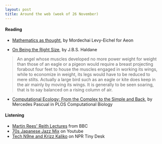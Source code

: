 ```yaml
---
layout: post
title: Around the web (week of 26 November)
---
```


#### Reading
- [Mathematics as thought](https://aeon.co/essays/the-secret-intellectual-history-of-mathematics), by Mordechai Levy-Eichel for Aeon

- [On Being the Right Size](https://archive.org/stream/OnBeingTheRightSize-J.B.S.Haldane/rightsize_djvu.txt), by J.B.S. Haldane

> An angel whose muscles developed no more power weight for weight than those of an eagle or a pigeon would require a breast projecting forabout four feet to house the muscles engaged in working its wings, while to economize in weight, its legs would have to be reduced to mere stilts. Actually a large bird such as an eagle or kite does keep in the air mainly by moving its wings. It is generally to be seen soaring, that is to say balanced on a rising column of air.

- [Computational Ecology: From the Complex to the Simple and Back](https://journals.plos.org/ploscompbiol/article?id=10.1371/journal.pcbi.0010018), by Mercedes Pascual in PLOS Computational Biology

#### Listening

- [Martin Rees' Reith Lectures](https://www.bbc.co.uk/programmes/b00sj9lh) from BBC   
- [70s Japanese Jazz Mix](https://www.youtube.com/watch?v=s-jtdKjzQaE) on Youtube   
- [Tech N9ne and Krizz Kaliko](https://www.npr.org/2018/08/28/642631937/tech-n9ne-feat-krizz-kaliko-tiny-desk-concert) on NPR Tiny Desk  